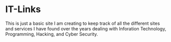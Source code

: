 # IT-Links

This is just a basic site I am creating to keep track of all the different sites and services I have found over the years dealing with Inforation Technology, Programming, Hacking, and Cyber Security.
